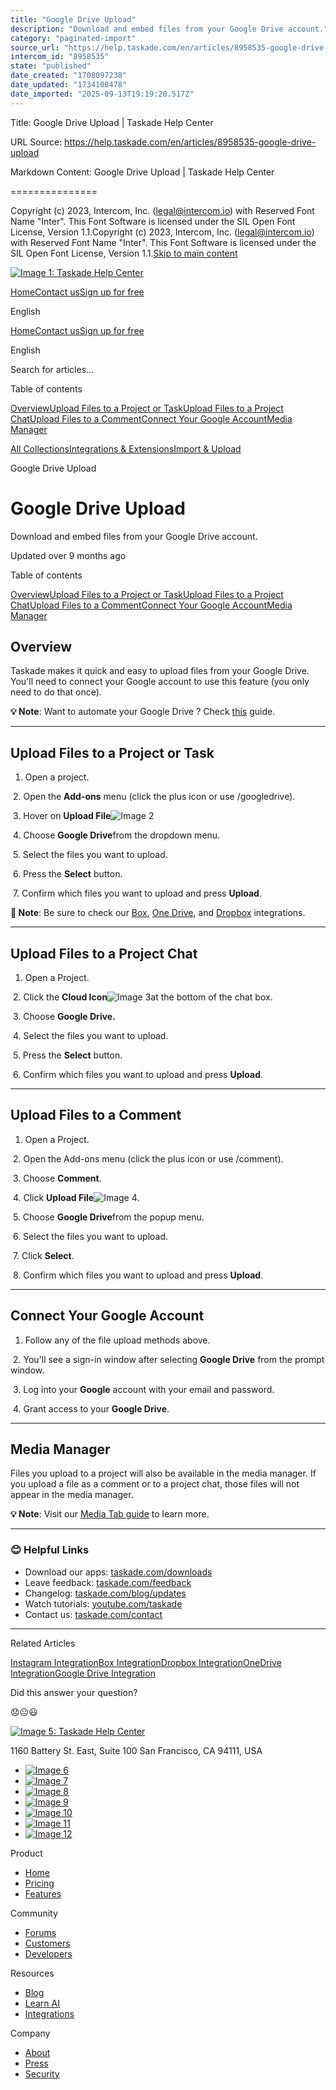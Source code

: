 ```yaml
---
title: "Google Drive Upload"
description: "Download and embed files from your Google Drive account."
category: "paginated-import"
source_url: "https://help.taskade.com/en/articles/8958535-google-drive-upload"
intercom_id: "8958535"
state: "published"
date_created: "1708097238"
date_updated: "1734108478"
date_imported: "2025-09-13T19:19:20.517Z"
---
```


Title: Google Drive Upload | Taskade Help Center

URL Source: https://help.taskade.com/en/articles/8958535-google-drive-upload

Markdown Content:
Google Drive Upload | Taskade Help Center

===============

Copyright (c) 2023, Intercom, Inc. (legal@intercom.io) with Reserved Font Name "Inter". This Font Software is licensed under the SIL Open Font License, Version 1.1.Copyright (c) 2023, Intercom, Inc. (legal@intercom.io) with Reserved Font Name "Inter". This Font Software is licensed under the SIL Open Font License, Version 1.1.[Skip to main content](https://help.taskade.com/en/articles/8958535-google-drive-upload#main-content)

[![Image 1: Taskade Help Center](https://downloads.intercomcdn.com/i/o/490280/d14603621e78c833c2d0e66f/2d1230f35f3009fff25b2989e93312a5.png)](https://help.taskade.com/en/)

[Home](https://www.taskade.com/)[Contact us](https://www.taskade.com/contact)[Sign up for free](https://www.taskade.com/signup)

English

[Home](https://www.taskade.com/)[Contact us](https://www.taskade.com/contact)[Sign up for free](https://www.taskade.com/signup)

English

Search for articles... 

Table of contents

[Overview](https://help.taskade.com/en/articles/8958535-google-drive-upload#h_2f94d3238f)[Upload Files to a Project or Task](https://help.taskade.com/en/articles/8958535-google-drive-upload#h_7f7ee2a850)[Upload Files to a Project Chat](https://help.taskade.com/en/articles/8958535-google-drive-upload#h_eeb26df70d)[Upload Files to a Comment](https://help.taskade.com/en/articles/8958535-google-drive-upload#h_c5c230f49d)[Connect Your Google Account](https://help.taskade.com/en/articles/8958535-google-drive-upload#h_f4cbb34a32)[Media Manager](https://help.taskade.com/en/articles/8958535-google-drive-upload#h_bb1fb60f7b)

[All Collections](https://help.taskade.com/en/)[Integrations & Extensions](https://help.taskade.com/en/collections/8400831-integrations-extensions)[Import & Upload](https://help.taskade.com/en/collections/11182313-import-upload)

Google Drive Upload

Google Drive Upload
===================

Download and embed files from your Google Drive account.

Updated over 9 months ago

Table of contents

[Overview](https://help.taskade.com/en/articles/8958535-google-drive-upload#h_2f94d3238f)[Upload Files to a Project or Task](https://help.taskade.com/en/articles/8958535-google-drive-upload#h_7f7ee2a850)[Upload Files to a Project Chat](https://help.taskade.com/en/articles/8958535-google-drive-upload#h_eeb26df70d)[Upload Files to a Comment](https://help.taskade.com/en/articles/8958535-google-drive-upload#h_c5c230f49d)[Connect Your Google Account](https://help.taskade.com/en/articles/8958535-google-drive-upload#h_f4cbb34a32)[Media Manager](https://help.taskade.com/en/articles/8958535-google-drive-upload#h_bb1fb60f7b)

**Overview**
------------

Taskade makes it quick and easy to upload files from your Google Drive. You'll need to connect your Google account to use this feature (you only need to do that once).

**💡 Note**: Want to automate your Google Drive ? Check [this](https://help.taskade.com/en/articles/10097954-google-drive-integration) guide.

* * *

**Upload Files to a Project or Task**
-------------------------------------

1.   Open a project.

​ 
2.   Open the **Add-ons** menu (click the plus icon or use /googledrive).

​ 
3.   Hover on **Upload File**![Image 2](https://taskade.intercom-attachments-7.com/i/o/965379342/104f5aba759a3e34452c9605/22679133665939?expires=1757916000&signature=4c95b105ff280b1e93686e34cfe81a518238c71ef52926d68bbbf76b2e1119e9&req=fSYiFc53noVdFb4X1HO4gcWgwlrel9GKZH8oDkW5uLtK%2Fkldqmv2uwyIXROx%0A)

​ 
4.   Choose **Google Drive**from the dropdown menu.

​ 
5.   Select the files you want to upload.

​ 
6.   Press the **Select** button.

​ 
7.   Confirm which files you want to upload and press **Upload**. 

**📝 Note**: Be sure to check our [Box](https://app.intercom.com/a/apps/plyqw4hf/articles/articles/8958533/show), [One Drive](https://help.taskade.com/en/articles/9711684-onedrive-integration), and [Dropbox](https://help.taskade.com/en/articles/8958534-dropbox-integration) integrations.

* * *

**Upload Files to a Project Chat**
----------------------------------

1.   Open a Project.

​ 
2.   Click the **Cloud Icon**![Image 3](https://taskade.intercom-attachments-7.com/i/o/965379338/697b4bc8d90ab28014d87c2d/22679133665939?expires=1757916000&signature=b9d5f721a4199ac30ad288a750a61bbd5683dfb1b05d45c03ef04027edc2b951&req=fSYiFc53noJXFb4X1HO4gWompn0BprIGWw6NGCCGhCcnSEh2gu2LWxcBvOb0%0A)at the bottom of the chat box.

​ 
3.   Choose **Google Drive.**

​ 
4.   Select the files you want to upload.

​ 
5.   Press the **Select** button.

​ 
6.   Confirm which files you want to upload and press **Upload**. 

* * *

**Upload Files to a Comment**
-----------------------------

1.   Open a Project.

​ 
2.   Open the Add-ons menu (click the plus icon or use /comment).

​ 
3.   Choose **Comment**.

​ 
4.   Click **Upload File**![Image 4](https://taskade.intercom-attachments-7.com/i/o/965379337/fd21674708a8fe1dc2c9c142/22679133665939?expires=1757916000&signature=707d07c9dc7f830afdd2539b917b9f79bbe3c83e62ddb96df58b0b30a40e7159&req=fSYiFc53noJYFb4X1HO4geJbzKE%2B2%2F7GSKJTJRayAavlkUL6W4I9rQlc7rlG%0A).

​ 
5.   Choose **Google Drive**from the popup menu.

​ 
6.   Select the files you want to upload.

​ 
7.   Click **Select**.

​ 
8.   Confirm which files you want to upload and press **Upload**. 

* * *

**Connect Your Google Account**
-------------------------------

1.   Follow any of the file upload methods above.

​ 
2.   You'll see a sign-in window after selecting **Google Drive** from the prompt window.

​ 
3.   Log into your **Google** account with your email and password.

​ 
4.   Grant access to your **Google Drive**. 

* * *

**Media Manager**
-----------------

Files you upload to a project will also be available in the media manager. If you upload a file as a comment or to a project chat, those files will not appear in the media manager.

**💡 Note**: Visit our [Media Tab guide](https://intercom.help/taskade/en/articles/8958461-media-tab) to learn more.

* * *

### **😊 Helpful Links**

*   Download our apps: [taskade.com/downloads](https://taskade.com/downloads) 
*   Leave feedback: [taskade.com/feedback](https://taskade.com/feedback) 
*   Changelog: [taskade.com/blog/updates](https://taskade.com/blog/updates) 
*   Watch tutorials: [youtube.com/taskade](https://youtube.com/taskade) 
*   Contact us: [taskade.com/contact](https://taskade.com/contact) 

* * *

Related Articles

[Instagram Integration](https://help.taskade.com/en/articles/8958532-instagram-integration)[Box Integration](https://help.taskade.com/en/articles/8958533-box-integration)[Dropbox Integration](https://help.taskade.com/en/articles/8958534-dropbox-integration)[OneDrive Integration](https://help.taskade.com/en/articles/9711684-onedrive-integration)[Google Drive Integration](https://help.taskade.com/en/articles/10097954-google-drive-integration)

Did this answer your question?

😞😐😃

[![Image 5: Taskade Help Center](https://downloads.intercomcdn.com/i/o/566097/5267af56373cca21ec2cea67/2d1230f35f3009fff25b2989e93312a5.png)](https://help.taskade.com/en/)

11‌60 Battery St. East, Suite 100 San‌ Francisco, CA 94111, USA

*   [![Image 6](https://intercom.help/taskade/assets/svg/icon:social-linkedin/ffffff)](https://www.linkedin.com/company/taskade/)
*   [![Image 7](https://intercom.help/taskade/assets/svg/icon:social-facebook/ffffff)](https://www.facebook.com/taskade)
*   [![Image 8](https://intercom.help/taskade/assets/svg/icon:social-github/ffffff)](https://github.com/taskade)
*   [![Image 9](https://intercom.help/taskade/assets/svg/icon:social-instagram/ffffff)](https://www.instagram.com/taskade)
*   [![Image 10](https://intercom.help/taskade/assets/svg/icon:social-youtube/ffffff)](https://www.youtube.com/taskade)
*   [![Image 11](https://intercom.help/taskade/assets/svg/icon:social-reddit/ffffff)](https://www.reddit.com/r/taskade)
*   [![Image 12](https://intercom.help/taskade/assets/svg/icon:social-twitter-x/ffffff)](https://www.twitter.com/taskade)

Product

*   [Home](https://www.taskade.com/)
*   [Pricing](https://www.taskade.com/pricing)
*   [Features](https://www.taskade.com/features)

Community

*   [Forums](https://www.taskade.com/community)
*   [Customers](https://taskade.com/reviews)
*   [Developers](https://developers.taskade.com/)

Resources

*   [Blog](https://www.taskade.com/blog/)
*   [Learn AI](https://www.taskade.com/learn)
*   [Integrations](https://www.taskade.com/integrations)

Company

*   [About](https://www.taskade.com/about)
*   [Press](https://www.taskade.com/press)
*   [Security](https://www.taskade.com/security)
